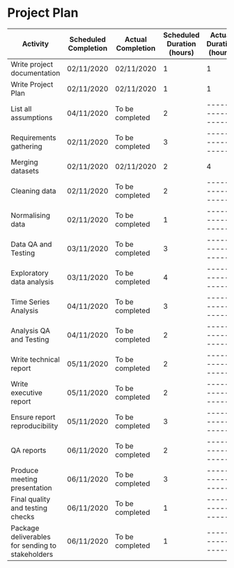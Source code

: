 # Project Plan



|  Activity  | Scheduled Completion | Actual Completion | Scheduled Duration (hours) | Actual Duration (hours) |
|------------|----------------------|-------------------|--------------------|-----------------|
|Write project documentation| 02/11/2020  |  02/11/2020  | 1  | 1 |
|Write Project Plan | 02/11/2020 | 02/11/2020 | 1 |1|
|List all assumptions | 04/11/2020 |To be completed| 2  |-----------------|
|Requirements gathering | 02/11/2020 |To be completed| 3  |-----------------|
|Merging datasets |02/11/2020|02/11/2020| 2  |4|
|Cleaning data |02/11/2020|To be completed| 2  |-----------------|
|Normalising data |02/11/2020 |To be completed| 1  |-----------------|
|Data QA and Testing |03/11/2020|To be completed| 3 |-----------------|
|Exploratory data analysis | 03/11/2020 |To be completed| 4 |-----------------|
|Time Series Analysis |04/11/2020 |To be completed| 3 |-----------------|
|Analysis QA and Testing| 04/11/2020 | To be completed | 2 |-----------------|
|Write technical report |05/11/2020 | To be completed | 2 |-----------------|
|Write executive report |05/11/2020 | To be completed | 2 |-----------------|
|Ensure report reproducibility | 05/11/2020 | To be completed | 3 |-----------------|
|QA reports | 06/11/2020 | To be completed | 2 |-----------------| 
|Produce meeting presentation | 06/11/2020 | To be completed | 3 |-----------------|
|Final quality and testing checks | 06/11/2020 | To be completed | 1 |-----------------| 
|Package deliverables for sending to stakeholders | 06/11/2020 | To be completed | 1 |-----------------| 